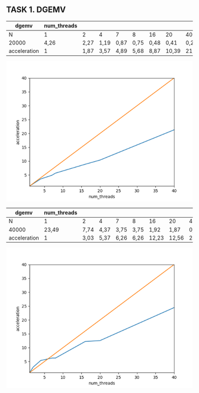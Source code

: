 ## TASK 1. DGEMV

| dgemv        	| num_threads 	|      	|      	|      	|      	|       	|       	|       	|
|--------------	|-------------	|------	|------	|------	|------	|-------	|-------	|-------	|
| N            	| 1           	| 2    	| 4    	| 7    	| 8    	| 16    	| 20    	| 40    	|
| 20000        	| 4,26        	| 2,27 	| 1,19 	| 0,87 	| 0,75 	| 0,48  	| 0,41  	| 0,2   	|
| acceleration 	| 1           	| 1,87 	| 3,57 	| 4,89 	| 5,68 	| 8,87  	| 10,39 	| 21,3  	|


![graph1](data-samples/Figure_1.png)




| dgemv        	| num_threads 	|      	|      	|      	|      	|       	|       	|       	|
|--------------	|-------------	|------	|------	|------	|------	|-------	|-------	|-------	|
| N            	| 1           	| 2    	| 4    	| 7    	| 8    	| 16    	| 20    	| 40    	|
| 40000        	| 23,49       	| 7,74 	| 4,37 	| 3,75 	| 3,75 	| 1,92  	| 1,87  	| 0,96  	|
| acceleration 	| 1           	| 3,03 	| 5,37 	| 6,26 	| 6,26 	| 12,23 	| 12,56 	| 24,46 	|

![graph2](data-samples/Figure_2.png)